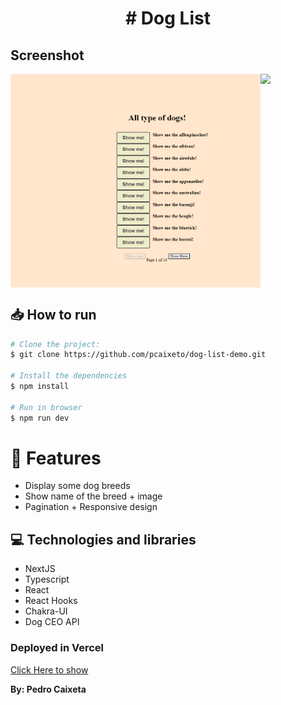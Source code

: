 <h1 align="center">
# Dog List
</h1>

## Screenshot

<div style="display: flex; flex-direction: 'row'; align-items: 'center';">
   <img src="src/assets/home.png" width="400px">
   <img src="src/assets/home-2.png" width="400px">
</div>

## 📥 How to run

```bash
# Clone the project:
$ git clone https://github.com/pcaixeto/dog-list-demo.git

# Install the dependencies
$ npm install

# Run in browser
$ npm run dev

```

# :rocket: Features

- Display some dog breeds
- Show name of the breed + image
- Pagination + Responsive design

## 💻 Technologies and libraries

<ul>
  <li>NextJS</li>
  <li>Typescript</li>
  <li>React</li>
  <li>React Hooks</li>
  <li>Chakra-UI</li>
  <li>Dog CEO API</li>
</ul>

### Deployed in Vercel

[Click Here to show](https://dog-list-demo.vercel.app/)

**By: Pedro Caixeta**

